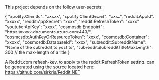 This project depends on the follow user-secrets:

{
  "spotify:ClientId": "xxxxx",
  "spotify:ClientSecret": "xxxx",
  "reddit:AppId": "xxxxx",
  "reddit:AppSecret": "xxxx",
  "reddit:RefreshToken": "xxxx",
  "youtube:ApiKey": "xxxx",
  "cosmosdb:Endpoint": "https:/xxxxx.documents.azure.com:443/",
  "cosmosdb:AuthKeyOrResourceToken": "xxxx",
  "cosmosdb:Container": "xxxxx",
  "cosmosdb:DatabaseId": "xxxx",
  "subreddit:SubredditName": "Name of the subreddit to post to",
  "subreddit:SubredditTitleMaxLength": 300 // the max-length of a title
}

A Reddit.com refresh-key, to apply to the reddit:RefreshToken setting, can be generated using the source located here: https://github.com/sirkris/Reddit.NET
